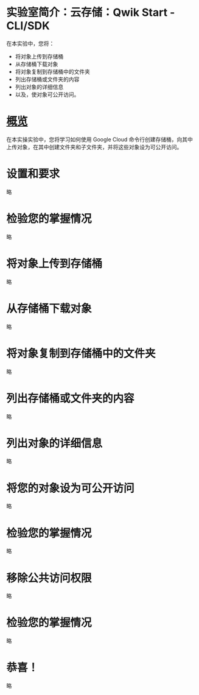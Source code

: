 # 实验室简介：云存储：Qwik Start - CLI/SDK
在本实验中，您将：
* 将对象上传到存储桶
* 从存储桶下载对象
* 将对象复制到存储桶中的文件夹
* 列出存储桶或文件夹的内容
* 列出对象的详细信息
* 以及，使对象可公开访问。

# [概览](https://www.cloudskillsboost.google/course_sessions/5373654/labs/353638)
在本实操实验中，您将学习如何使用 Google Cloud 命令行创建存储桶，向其中上传对象，在其中创建文件夹和子文件夹，并将这些对象设为可公开访问。

# 设置和要求
略

# 检验您的掌握情况
略

# 将对象上传到存储桶
略

# 从存储桶下载对象
略

# 将对象复制到存储桶中的文件夹
略

# 列出存储桶或文件夹的内容
略

# 列出对象的详细信息
略

# 将您的对象设为可公开访问
略

# 检验您的掌握情况
略

# 移除公共访问权限
略

# 检验您的掌握情况
略

# 恭喜！
略
